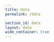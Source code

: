 ```yaml
---
title: Data
permalink: /data

section_id: data
layout: data
wide_container: true
---
```


<!-- {% include antibody-table.md %} -->